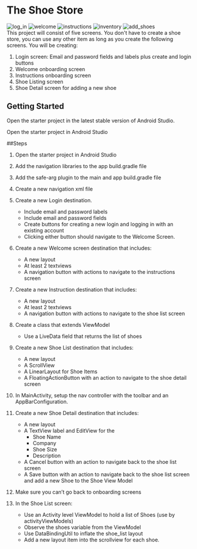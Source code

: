 # The Shoe Store
![log_in](https://user-images.githubusercontent.com/102627389/185400080-c898b330-84de-4568-8cbe-26b6c642dc62.png)
![welcome](https://user-images.githubusercontent.com/102627389/185400088-c992fa9c-5977-44a9-8bb8-31f1ef29af4d.png)
![instructions](https://user-images.githubusercontent.com/102627389/185400086-836bedb7-4555-4b7c-b700-5ff05b7de896.png)
![inventory](https://user-images.githubusercontent.com/102627389/185400090-32ef99c0-bda4-4c7b-b667-a1e80d3fb4bd.png)
![add_shoes](https://user-images.githubusercontent.com/102627389/185400094-a557138c-c0f4-4467-87ab-7f2ca04c0842.png) <br/>
This project will consist of five screens. You don't have to create a shoe store, you can use any other item as long as you create the following screens. You will be creating:

1. Login screen: Email and password fields and labels plus create and login buttons
2. Welcome onboarding screen
3. Instructions onboarding screen
4. Shoe Listing screen
5. Shoe Detail screen for adding a new shoe

## Getting Started

Open the starter project in the latest stable version of Android Studio.

Open the starter project in Android Studio

##Steps

1. Open the starter project in Android Studio

2. Add the navigation libraries to the app build.gradle file

3. Add the safe-arg plugin to the main and app build.gradle file

4. Create a new navigation xml file

5. Create a new Login destination.

   * Include email and password labels 

   - Include email and password fields
   - Create buttons for creating a new login and logging in with an existing account
   - Clicking either button should navigate to the Welcome Screen.

6. Create a new Welcome screen destination that includes:

   * A new layout
   * At least 2 textviews
   * A navigation button with actions to navigate to the instructions screen

7. Create a new Instruction destination that includes:

   * A new layout
   * At least 2 textviews
   * A navigation button with actions to navigate to the shoe list screen

8. Create a class that extends ViewModel

   *  Use a LiveData field that returns the list of shoes

9. Create a new Shoe List destination that includes:

   * A new layout
   * A ScrollView
   * A LinearLayout for Shoe Items
   * A FloatingActionButton with an action to navigate to the shoe detail screen

10. In MainActivity, setup the nav controller with the toolbar and an AppBarConfiguration.

11. Create a new Shoe Detail destination that includes:

    * A new layout
    * A TextView label and EditView for the
      * Shoe Name
      * Company
      * Shoe Size
      * Description
    * A Cancel button with an action to navigate back to the shoe list screen
    * A Save button with an action to navigate back to the shoe list screen and add a new Shoe to the Shoe View Model

12. Make sure you can’t go back to onboarding screens

13. In the Shoe List screen:

    * Use an Activity level ViewModel to hold a list of Shoes (use by activityViewModels)
    * Observe the shoes variable from the ViewModel
    * Use DataBindingUtil to inflate the shoe_list layout
    * Add a new layout item into the scrollview for each shoe.
